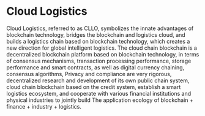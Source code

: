 # Cloud Logistics
Cloud Logistics, referred to as CLLO, symbolizes the innate advantages of blockchain technology, bridges the blockchain and logistics cloud, and builds a logistics chain based on blockchain technology, which creates a new direction for global intelligent logistics. The cloud chain blockchain is a decentralized blockchain platform based on blockchain technology, in terms of consensus mechanisms, transaction processing performance, storage performance and smart contracts, as well as digital currency chaining, consensus algorithms, Privacy and compliance are very rigorous, decentralized research and development of its own public chain system, cloud chain blockchain based on the credit system, establish a smart logistics ecosystem, and cooperate with various financial institutions and physical industries to jointly build The application ecology of blockchain + finance + industry + logistics.
